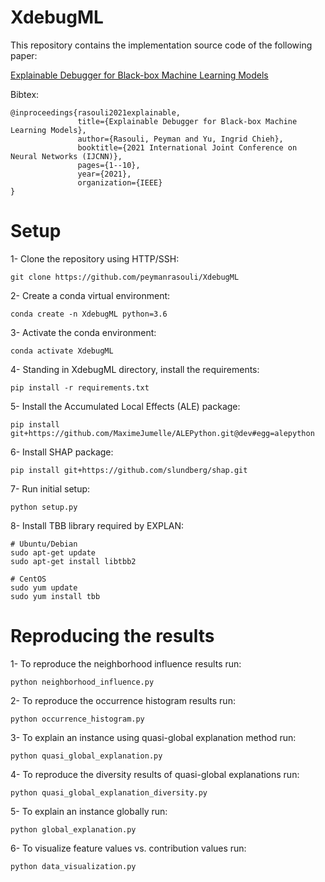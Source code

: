# XdebugML

This repository contains the implementation source code of the following paper:

[Explainable Debugger for Black-box Machine Learning Models](https://ieeexplore.ieee.org/document/9533944)

Bibtex:

    @inproceedings{rasouli2021explainable,
                   title={Explainable Debugger for Black-box Machine Learning Models},
                   author={Rasouli, Peyman and Yu, Ingrid Chieh},
                   booktitle={2021 International Joint Conference on Neural Networks (IJCNN)},
                   pages={1--10},
                   year={2021},
                   organization={IEEE}
    }

# Setup
1- Clone the repository using HTTP/SSH:
```
git clone https://github.com/peymanrasouli/XdebugML
```
2- Create a conda virtual environment:
```
conda create -n XdebugML python=3.6
```
3- Activate the conda environment: 
```
conda activate XdebugML
```
4- Standing in XdebugML directory, install the requirements:
```
pip install -r requirements.txt
```
5- Install the Accumulated Local Effects (ALE) package:
```
pip install git+https://github.com/MaximeJumelle/ALEPython.git@dev#egg=alepython
```
6- Install SHAP package:
```
pip install git+https://github.com/slundberg/shap.git
```
7- Run initial setup:
```
python setup.py
```
8- Install TBB library required by EXPLAN:
```
# Ubuntu/Debian
sudo apt-get update
sudo apt-get install libtbb2 

# CentOS
sudo yum update
sudo yum install tbb
```

# Reproducing the results
1- To reproduce the neighborhood influence results run:
```
python neighborhood_influence.py
```
2- To reproduce the occurrence histogram results run:
```
python occurrence_histogram.py
```
3- To explain an instance using quasi-global explanation method run:
```
python quasi_global_explanation.py
```
4- To reproduce the diversity results of quasi-global explanations run:
```
python quasi_global_explanation_diversity.py
```
5- To explain an instance globally run:
```
python global_explanation.py
```
6- To visualize feature values vs. contribution values run:
```
python data_visualization.py
```
